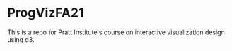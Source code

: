 # ProgVizFA21

This is a repo for Pratt Institute's course on interactive visualization design using d3.
